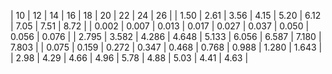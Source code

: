 
| 10 | 12 | 14 | 16 | 18 | 20 | 22 | 24 | 26 | 
| 1.50 | 2.61 | 3.56 | 4.15 | 5.20 | 6.12 | 7.05 | 7.51 | 8.72 | 
| 0.002 | 0.007 | 0.013 | 0.017 | 0.027 | 0.037 | 0.050 | 0.056 | 0.076 | 
| 2.795 | 3.582 | 4.286 | 4.648 | 5.133 | 6.056 | 6.587 | 7.180 | 7.803 | 
| 0.075 | 0.159 | 0.272 | 0.347 | 0.468 | 0.768 | 0.988 | 1.280 | 1.643 | 
| 2.98 | 4.29 | 4.66 | 4.96 | 5.78 | 4.88 | 5.03 | 4.41 | 4.63 | 


